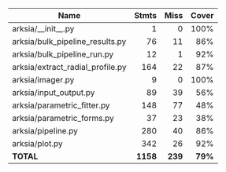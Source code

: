 | Name                               |    Stmts |     Miss |   Cover |
|----------------------------------- | -------: | -------: | ------: |
| arksia/\_\_init\_\_.py             |        1 |        0 |    100% |
| arksia/bulk\_pipeline\_results.py  |       76 |       11 |     86% |
| arksia/bulk\_pipeline\_run.py      |       12 |        1 |     92% |
| arksia/extract\_radial\_profile.py |      164 |       22 |     87% |
| arksia/imager.py                   |        9 |        0 |    100% |
| arksia/input\_output.py            |       89 |       39 |     56% |
| arksia/parametric\_fitter.py       |      148 |       77 |     48% |
| arksia/parametric\_forms.py        |       37 |       23 |     38% |
| arksia/pipeline.py                 |      280 |       40 |     86% |
| arksia/plot.py                     |      342 |       26 |     92% |
|                          **TOTAL** | **1158** |  **239** | **79%** |
